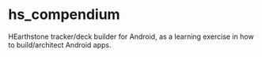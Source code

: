 hs_compendium
=============
HEarthstone tracker/deck builder for Android, as a learning exercise in how to build/architect Android apps.
